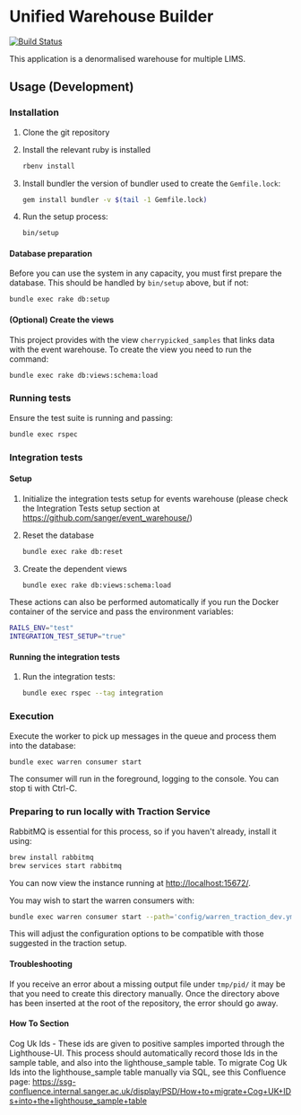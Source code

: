 # Unified Warehouse Builder

[![Build Status](https://travis-ci.org/sanger/unified_warehouse.svg?branch=develop)](https://travis-ci.org/sanger/unified_warehouse)

This application is a denormalised warehouse for multiple LIMS.

## Usage (Development)

### Installation

1. Clone the git repository
2. Install the relevant ruby is installed

   ```bash Example using rbenv
   rbenv install
   ```

3. Install bundler the version of bundler used to create the `Gemfile.lock`:

   ```bash
   gem install bundler -v $(tail -1 Gemfile.lock)
   ```

4. Run the setup process:

   ```bash
   bin/setup
   ```

#### Database preparation

Before you can use the system in any capacity, you must first prepare the database.
This should be handled by `bin/setup` above, but if not:

```bash
bundle exec rake db:setup
```

#### (Optional) Create the views

This project provides with the view `cherrypicked_samples` that links data with
the event warehouse. To create the view you need to run the command:

```bash
bundle exec rake db:views:schema:load
```

### Running tests

Ensure the test suite is running and passing:

```bash
bundle exec rspec
```

### Integration tests

#### Setup

1. Initialize the integration tests setup for events warehouse (please check the
   Integration Tests setup section at <https://github.com/sanger/event_warehouse/>)

2. Reset the database

   ```bash
   bundle exec rake db:reset
   ```

3. Create the dependent views

   ```bash
   bundle exec rake db:views:schema:load
   ```

These actions can also be performed automatically if you run the Docker container of the service
and pass the environment variables:

```bash
RAILS_ENV="test"
INTEGRATION_TEST_SETUP="true"
```

#### Running the integration tests

1. Run the integration tests:

   ```bash
   bundle exec rspec --tag integration
   ```

### Execution

Execute the worker to pick up messages in the queue and process them into the
database:

```bash
bundle exec warren consumer start
```

The consumer will run in the foreground, logging to the console. You can stop ti with Ctrl-C.

### Preparing to run locally with Traction Service

RabbitMQ is essential for this process, so if you haven't already, install it using:

```bash
brew install rabbitmq
brew services start rabbitmq
```

You can now view the instance running at [http://localhost:15672/](http://localhost:15672/).

You may wish to start the warren consumers with:

```bash
bundle exec warren consumer start --path='config/warren_traction_dev.yml'
```

This will adjust the configuration options to be compatible with those suggested in the traction setup.

#### Troubleshooting

If you receive an error about a missing output file under `tmp/pid/` it may be that you need to create this directory manually.
Once the directory above has been inserted at the root of the repository, the error should go away.

#### How To Section

Cog Uk Ids - These ids are given to positive samples imported through the Lighthouse-UI. This process should automatically record those Ids in the sample table, and also into the lighthouse_sample table.
To migrate Cog Uk Ids into the lighthouse_sample table manually via SQL, see this Confluence page:
https://ssg-confluence.internal.sanger.ac.uk/display/PSD/How+to+migrate+Cog+UK+IDs+into+the+lighthouse_sample+table
